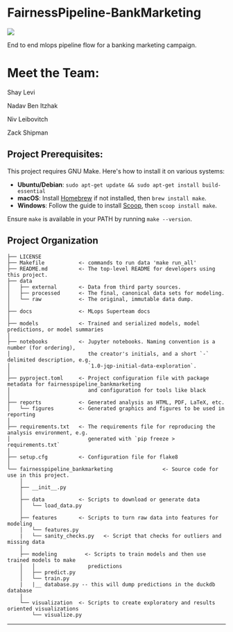 # FairnessPipeline-BankMarketing

<a target="_blank" href="https://cookiecutter-data-science.drivendata.org/">
    <img src="https://img.shields.io/badge/CCDS-Project%20template-328F97?logo=cookiecutter" />
</a>

End to end mlops pipeline flow for a banking marketing campaign.

# Meet the Team:
Shay Levi

Nadav Ben Itzhak

Niv Leibovitch 

Zack Shipman

## Project Prerequisites:

This project requires GNU Make. Here's how to install it on various systems:

- **Ubuntu/Debian**: `sudo apt-get update && sudo apt-get install build-essential`
- **macOS**: Install [Homebrew](https://brew.sh) if not installed, then `brew install make`.
- **Windows**: Follow the guide to install [Scoop](https://scoop.sh), then `scoop install make`.

Ensure `make` is available in your PATH by running `make --version`.


## Project Organization

```
├── LICENSE           
├── Makefile           <- commands to run data 'make run_all'
├── README.md          <- The top-level README for developers using this project.
├── data
│   ├── external       <- Data from third party sources.
│   ├── processed      <- The final, canonical data sets for modeling.
│   └── raw            <- The original, immutable data dump.
│
├── docs               <- MLops Superteam docs
│
├── models             <- Trained and serialized models, model predictions, or model summaries
│
├── notebooks          <- Jupyter notebooks. Naming convention is a number (for ordering),
│                         the creator's initials, and a short `-` delimited description, e.g.
│                         `1.0-jqp-initial-data-exploration`.
│
├── pyproject.toml     <- Project configuration file with package metadata for fairnesspipeline_bankmarketing
│                         and configuration for tools like black
│
├── reports            <- Generated analysis as HTML, PDF, LaTeX, etc.
│   └── figures        <- Generated graphics and figures to be used in reporting
│
├── requirements.txt   <- The requirements file for reproducing the analysis environment, e.g.
│                         generated with `pip freeze > requirements.txt`
│
├── setup.cfg          <- Configuration file for flake8
│
└── fairnesspipeline_bankmarketing                <- Source code for use in this project.
    │
    ├── __init__.py    
    │
    ├── data           <- Scripts to download or generate data
    │   └── load_data.py
    │
    ├── features       <- Scripts to turn raw data into features for modeling
    │   └── features.py
    |   └── sanity_checks.py   <- Script that checks for outliers and missing data
    │
    ├── modeling         <- Scripts to train models and then use trained models to make
    │   │                 predictions
    │   ├── predict.py
    │   └── train.py
    |   |__ database.py -- this will dump predictions in the duckdb database
    │
    └── visualization  <- Scripts to create exploratory and results oriented visualizations
        └── visualize.py
```

--------

